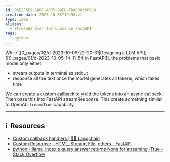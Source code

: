 ```yaml
---
id: 95E2F5E9-6DBC-4D75-B9EB-FBADD825FDC8
creation-date: 2023-10-05T19:58:41
type: idea
aliases:
  - StreamHandler for LLama in FastAPI
tags:
  - python
---
```


While  [[0_pages/02/d-2023-10-09-22-20-31|Designing a LLM API]] [[0_pages/01/d-2023-10-05-14-11-54|in FastAPI]], the problems that basic model only either:
- stream outputs in terminal as stdout
- response all the text once the model generates all tokens, which takes time

We can create a custom callback to yield the tokens into an async callback. Then pass this into FastAPI streamResponse. This create something similar to OpenAI `stream=True` capability. 



---
## ℹ️  Resources
- [Custom callback handlers | 🦜️🔗 Langchain](https://python.langchain.com/docs/modules/callbacks/custom_callbacks)
- [Custom Response - HTML, Stream, File, others - FastAPI](https://fastapi.tiangolo.com/advanced/custom-response/#streamingresponse)
- [python - llama\_index's query answer returns None for streaming=True - Stack Overflow](https://stackoverflow.com/questions/76584319/llama-indexs-query-answer-returns-none-for-streaming-true)